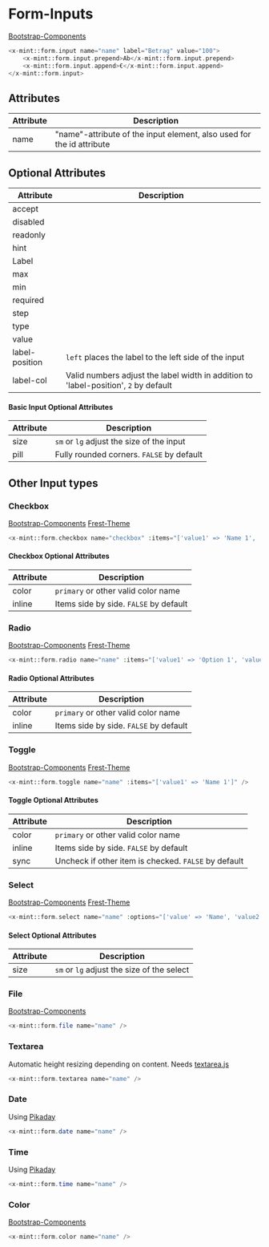 # Form-Inputs
[Bootstrap-Components](https://getbootstrap.com/docs/5.3/forms/overview/)

```php
<x-mint::form.input name="name" label="Betrag" value="100">
    <x-mint::form.input.prepend>Ab</x-mint::form.input.prepend>
    <x-mint::form.input.append>€</x-mint::form.input.append>
</x-mint::form.input>
```
## Attributes

| Attribute | Description                                                           |
|-----------|-----------------------------------------------------------------------|
| name      | "name"-attribute of the input element, also used for the id attribute |

## Optional Attributes

| Attribute      | Description                                                                          |
|----------------|--------------------------------------------------------------------------------------|
| accept         |                                                                                      |
| disabled       |                                                                                      |
| readonly       |                                                                                      |
| hint           |                                                                                      |
| Label          |                                                                                      |
| max            |                                                                                      |
| min            |                                                                                      |
| required       |                                                                                      |
| step           |                                                                                      |
| type           |                                                                                      |
| value          |                                                                                      |
| label-position | `left` places the label to the left side of the input                                |
| label-col      | Valid numbers adjust the label width in addition to 'label-position', `2` by default |

#### Basic Input Optional Attributes

| Attribute | Description                               |
|-----------|-------------------------------------------|
| size      | `sm` or `lg` adjust the size of the input |
| pill      | Fully rounded corners. `FALSE` by default |

## Other Input types

### Checkbox
[Bootstrap-Components](https://getbootstrap.com/docs/5.3/forms/checks-radios/)
[Frest-Theme](https://demos.pixinvent.com/frest-html-admin-template/html/vertical-menu-template-bordered/forms-basic-inputs.html#defaultCheck1)

```php
<x-mint::form.checkbox name="checkbox" :items="['value1' => 'Name 1', 'value2' => 'Name 2']" />
```

#### Checkbox Optional Attributes

| Attribute | Description                            |
|-----------|----------------------------------------|
| color     | `primary` or other valid color name    |
| inline    | Items side by side. `FALSE` by default |

### Radio
[Bootstrap-Components](https://getbootstrap.com/docs/5.3/forms/checks-radios/#radios)
[Frest-Theme](https://demos.pixinvent.com/frest-html-admin-template/html/vertical-menu-template-bordered/forms-basic-inputs.html#defaultRadio1)

```php
<x-mint::form.radio name="name" :items="['value1' => 'Option 1', 'value2' => 'Option 2']" />
```

#### Radio Optional Attributes

| Attribute | Description                            |
|-----------|----------------------------------------|
| color     | `primary` or other valid color name    |
| inline    | Items side by side. `FALSE` by default |

### Toggle
[Bootstrap-Components](https://getbootstrap.com/docs/5.3/forms/checks-radios/#switches)
[Frest-Theme](https://demos.pixinvent.com/frest-html-admin-template/html/vertical-menu-template-bordered/forms-basic-inputs.html#flexSwitchCheckDefault)

```php
<x-mint::form.toggle name="name" :items="['value1' => 'Name 1']" />
```

#### Toggle Optional Attributes

| Attribute | Description                                          |
|-----------|------------------------------------------------------|
| color     | `primary` or other valid color name                  |
| inline    | Items side by side. `FALSE` by default               |
| sync      | Uncheck if other item is checked. `FALSE` by default |

### Select
[Bootstrap-Components](https://getbootstrap.com/docs/5.3/forms/select/)
[Frest-Theme](https://demos.pixinvent.com/frest-html-admin-template/html/vertical-menu-template-bordered/forms-basic-inputs.html#exampleFormControlSelect1)

```php
<x-mint::form.select name="name" :options="['value' => 'Name', 'value2' => 'Name2']" />
```

#### Select Optional Attributes

| Attribute | Description                                |
|-----------|--------------------------------------------|
| size      | `sm` or `lg` adjust the size of the select |

### File
[Bootstrap-Components](https://getbootstrap.com/docs/5.3/forms/form-control/#file-input)

```php
<x-mint::form.file name="name" />
```

### Textarea
Automatic height resizing depending on content. Needs [textarea.js](../resources/js/textarea.js)

```php
<x-mint::form.textarea name="name" />
```

### Date
Using [Pikaday](https://github.com/Pikaday/Pikaday)

```php
<x-mint::form.date name="name" />
```

### Time
Using [Pikaday](https://github.com/Pikaday/Pikaday)

```php
<x-mint::form.time name="name" />
```

### Color
[Bootstrap-Components](https://getbootstrap.com/docs/5.3/forms/form-control/#color)

```php
<x-mint::form.color name="name" />
```

